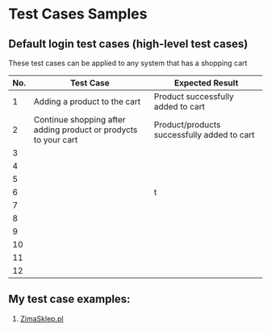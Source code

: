 # Test Cases Samples #

## Default login test cases (high-level test cases) ##
These test cases can be applied to any system that has a shopping cart

| No. |	Test Case |	Expected Result |
|----|---------|-----------------|
|1 |Adding a product to the cart|Product successfully added to cart|
|2 |Continue shopping after adding product or prodycts to your cart |Product/products successfully added to cart|
|3 |	|	 |
|4 |	 |	|
|5 |	|  |
|6 |	 |	t|
|7 |		|  |
|8 |	|	 |
|9 |	 |	|
|10 |	 |	|
|11	| |	 |
|12	| 	|  |
 



## My test case examples: ##
1. [ZimaSklep.pl](.....)
